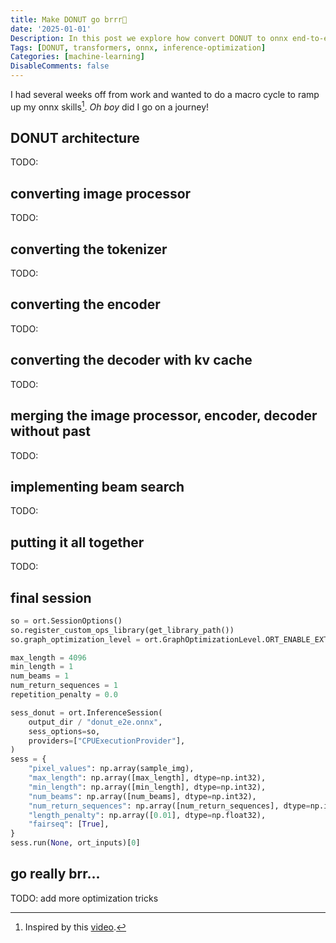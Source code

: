 ```yaml
---
title: Make DONUT go brrr🚀
date: '2025-01-01'
Description: In this post we explore how convert DONUT to onnx end-to-end.
Tags: [DONUT, transformers, onnx, inference-optimization]
Categories: [machine-learning]
DisableComments: false
---
```


I had several weeks off from work and wanted to do a macro cycle to ramp up my onnx skills[^1]. *Oh boy* did I go on a journey!

## DONUT architecture

TODO:

## converting image processor

TODO:

## converting the tokenizer

TODO:

## converting the encoder

TODO:

## converting the decoder with kv cache

TODO:

## merging the image processor, encoder, decoder without past

TODO:

## implementing beam search

TODO:

## putting it all together

TODO:

## final session

```python
so = ort.SessionOptions()
so.register_custom_ops_library(get_library_path())
so.graph_optimization_level = ort.GraphOptimizationLevel.ORT_ENABLE_EXTENDED

max_length = 4096
min_length = 1
num_beams = 1
num_return_sequences = 1
repetition_penalty = 0.0

sess_donut = ort.InferenceSession(
    output_dir / "donut_e2e.onnx",
    sess_options=so,
    providers=["CPUExecutionProvider"],
)
sess = {
    "pixel_values": np.array(sample_img),
    "max_length": np.array([max_length], dtype=np.int32),
    "min_length": np.array([min_length], dtype=np.int32),
    "num_beams": np.array([num_beams], dtype=np.int32),
    "num_return_sequences": np.array([num_return_sequences], dtype=np.int32),
    "length_penalty": np.array([0.01], dtype=np.float32),
    "fairseq": [True],
}
sess.run(None, ort_inputs)[0]
```

## go really brr...

TODO: add more optimization tricks

[^1]: Inspired by this [video](https://www.youtube.com/watch?v=SgaN-4po_cA).
